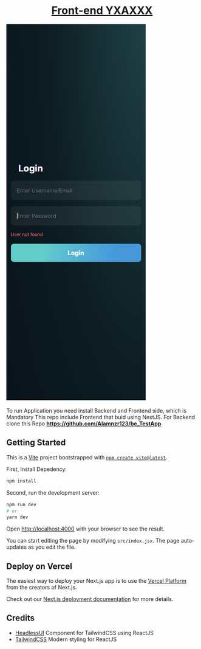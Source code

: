 <h1 align="center">
  <a href="https://github.com/Alamnzr123/fe_TestApp">
   Front-end YXAXXX
  </a>
  <br />
</h1>

![screenshot](public/Screenshot3.png)

To run Application you need install Backend and Frontend side, which is Mandatory
This repo include Frontend that buid using NextJS. For Backend clone this Repo
**https://github.com/Alamnzr123/be_TestApp**


## Getting Started

This is a [Vite](https://vitejs.dev/) project bootstrapped with [`npm create vite@latest`](https://vitejs.dev/guide/).

First, Install Depedency:

```bash
npm install
```

Second, run the development server:

```bash
npm run dev
# or
yarn dev
```

Open [http://localhost:4000](http://localhost:4000) with your browser to see the result.

You can start editing the page by modifying `src/index.jsx`. The page auto-updates as you edit the file.

## Deploy on Vercel

The easiest way to deploy your Next.js app is to use the [Vercel Platform](https://vercel.com/new?utm_medium=default-template&filter=next.js&utm_source=create-next-app&utm_campaign=create-next-app-readme) from the creators of Next.js.

Check out our [Next.js deployment documentation](https://nextjs.org/docs/deployment) for more details.

## Credits
- [HeadlessUI](https://headlessui.com/) Component for TailwindCSS using ReactJS
- [TailwindCSS](https://tailwindcss.com/) Modern styling for ReactJS
